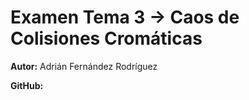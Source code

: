 # Examen Tema 3 -> Caos de Colisiones Cromáticas

**Autor:** Adrián Fernández Rodríguez

**GitHub:** 